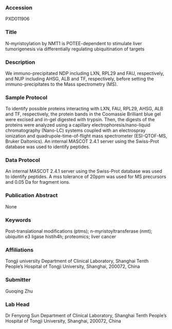### Accession
PXD011906

### Title
N-myristoylation by NMT1 is POTEE-dependent to stimulate liver tumorigenesis via differentially regulating ubiquitination of targets

### Description
We immuno-precipitated NDP including LXN, RPL29 and FAU, respectively, and NUP including AHSG, ALB and TF, respectively, before setting the immuno-precipitates to the Mass spectrometry (MS).

### Sample Protocol
To identify possible proteins interacting with LXN, FAU, RPL29, AHSG, ALB and TF, respectively, the protein bands in the Coomassie Brilliant blue gel were excised and in-gel digested with trypsin. Then, the digests of the proteins were analyzed using a capillary electrophoresis/nano-liquid chromatography (Nano-LC) systems coupled with an electrospray ionization and quadrupole-time-of-flight mass spectrometer (ESI-QTOF-MS, Bruker Daltonics). An internal MASCOT 2.4.1 server using the Swiss-Prot database was used to identify peptides.

### Data Protocol
An internal MASCOT 2.4.1 server using the Swiss-Prot database was used to identify peptides. A mss tolerance of 20ppm was used for MS precursors and 0.05 Da for fragment ions.

### Publication Abstract
None

### Keywords
Post-translational modifications (ptms); n-myristoyltransferase (nmt); ubiquitin e3 ligase histih4h; proteomics; liver cancer

### Affiliations
Tongji university
Department of Clinical Laboratory, Shanghai Tenth People’s Hospital of Tongji University, Shanghai, 200072, China

### Submitter
Guoqing Zhu

### Lab Head
Dr Fenyong Sun
Department of Clinical Laboratory, Shanghai Tenth People’s Hospital of Tongji University, Shanghai, 200072, China


